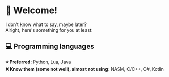 # 🌟 Welcome!
  
I don't know what to say, maybe later?  
Alright, here's something for you at least:  
  
## 💻 Programming languages
**⭐ Preferred:** Python, Lua, Java  
**❌ Know them (some not well), almost not using:** NASM, C/C++, C#, Kotlin
